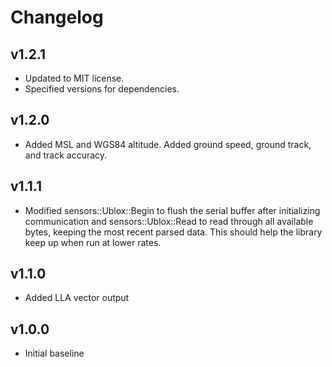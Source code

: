 # Changelog

## v1.2.1
- Updated to MIT license.
- Specified versions for dependencies.

## v1.2.0
- Added MSL and WGS84 altitude. Added ground speed, ground track, and track accuracy.

## v1.1.1
- Modified sensors::Ublox::Begin to flush the serial buffer after initializing communication and sensors::Ublox::Read to read through all available bytes, keeping the most recent parsed data. This should help the library keep up when run at lower rates.

## v1.1.0
- Added LLA vector output

## v1.0.0
- Initial baseline
